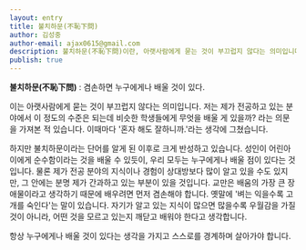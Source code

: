 ```yaml
---
layout: entry
title: 불치하문(不恥下問)
author: 김성중
author-email: ajax0615@gmail.com
description: 불치하문(不恥下問)이란, 아랫사람에게 묻는 것이 부끄럽지 않다는 의미입니다.
publish: true
---
```


**불치하문(不恥下問)** : 겸손하면 누구에게나 배울 것이 있다.

이는 아랫사람에게 묻는 것이 부끄럽지 않다는 의미입니다. 저는 제가 전공하고 있는 분야에서 이 정도의 수준은 되는데 비슷한 학생들에게 무엇을 배울 게 있을까? 라는 의문을 가져본 적 있습니다. 이때마다 '혼자 해도 잘하니까.'라는 생각에 그쳤습니다.

하지만 불치하문이라는 단어를 알게 된 이후로 크게 반성하고 있습니다. 성인이 어린아이에게 순수함이라는 것을 배울 수 있듯이, 우리 모두는 누구에게나 배울 점이 있다는 것입니다. 물론 제가 전공 분야의 지식이나 경험이 상대방보다 많이 알고 있을 수도 있지만, 그 안에는 분명 제가 간과하고 있는 부분이 있을 것입니다. 교만은 배움의 가장 큰 장애물이라고 생각하기 때문에 배우려면 먼저 겸손해야 합니다. 옛말에 '벼는 익을수록 고개를 숙인다'는 말이 있습니다. 자기가 알고 있는 지식이 많으면 많을수록 우월감을 가질 것이 아니라, 어떤 것을 모르고 있는지 깨닫고 배워야 한다고 생각합니다.

항상 누구에게나 배울 것이 있다는 생각을 가지고 스스로를 경계하며 살아가야 합니다.

